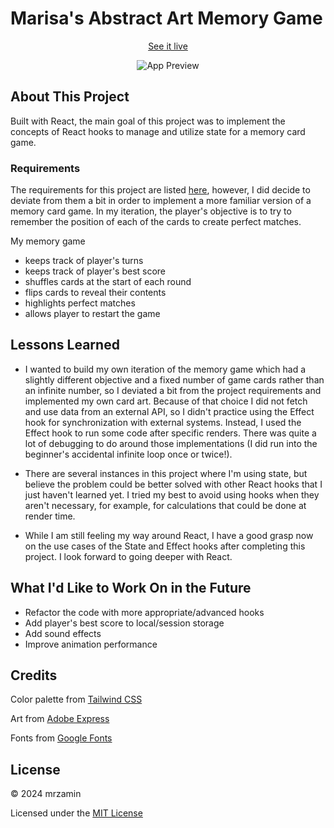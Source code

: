 # Marisa's Abstract Art Memory Game

<div align="center">
  
[See it live](https://abstract-memory-game.vercel.app/)

![App Preview](https://github.com/mrzamin/memory-game/assets/142754418/49a6af0c-0814-4df2-a46a-367a2459877d)


</div>
  
## About This Project

Built with React, the main goal of this project was to implement the concepts of React hooks to manage and utilize state for a memory card game.

### Requirements

The requirements for this project are listed [here](https://www.theodinproject.com/lessons/node-path-react-new-memory-card), however, I did decide to deviate from them a bit in order to implement a more familiar version of a memory card game. In my iteration, the player's objective is to try to remember the position of each of the cards to create perfect matches.

My memory game

- keeps track of player's turns
- keeps track of player's best score
- shuffles cards at the start of each round
- flips cards to reveal their contents
- highlights perfect matches
- allows player to restart the game

## Lessons Learned

- I wanted to build my own iteration of the memory game which had a slightly different objective and a fixed number of game cards rather than an infinite number, so I deviated a bit from the project requirements and implemented my own card art. Because of that choice I did not fetch and use data from an external API, so I didn't practice using the Effect hook for synchronization with external systems. Instead, I used the Effect hook to run some code after specific renders. There was quite a lot of debugging to do around those implementations (I did run into the beginner's accidental infinite loop once or twice!).

- There are several instances in this project where I'm using state, but believe the problem could be better solved with other React hooks that I just haven't learned yet. I tried my best to avoid using hooks when they aren't necessary, for example, for calculations that could be done at render time.

- While I am still feeling my way around React, I have a good grasp now on the use cases of the State and Effect hooks after completing this project. I look forward to going deeper with React.

## What I'd Like to Work On in the Future

- Refactor the code with more appropriate/advanced hooks
- Add player's best score to local/session storage
- Add sound effects
- Improve animation performance

## Credits

Color palette from [Tailwind CSS](https://tailwindcss.com/)

Art from [Adobe Express](https://www.adobe.com/express/)

Fonts from [Google Fonts](https://fonts.google.com/)

## License

© 2024 mrzamin

Licensed under the [MIT License](#)
